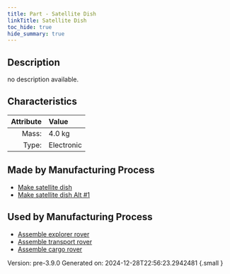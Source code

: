 ```yaml
---
title: Part - Satellite Dish
linkTitle: Satellite Dish
toc_hide: true
hide_summary: true
---
```


## Description
no description available.

## Characteristics

| Attribute      | Value |
|--------:|:------|
|Mass:|4.0 kg|
|Type:|Electronic|

## Made by Manufacturing Process

- [Make satellite dish](/docs/definitions/process/make-satellite-dish)
- [Make satellite dish Alt #1](/docs/definitions/process/make-satellite-dish-alt--1)

## Used by Manufacturing Process

- [Assemble explorer rover](/docs/definitions/process/assemble-explorer-rover)
- [Assemble transport rover](/docs/definitions/process/assemble-transport-rover)
- [Assemble cargo rover](/docs/definitions/process/assemble-cargo-rover)


Version: pre-3.9.0 Generated on: 2024-12-28T22:56:23.2942481
{.small }

